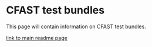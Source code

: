 # CFAST test bundles
This page will contain information on CFAST test bundles.

[link to main readme page](README.md)

